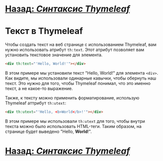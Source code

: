 # [**Назад**: *Синтаксис Thymeleaf*](thymeleaf-syntax.md)

# Текст в Thymeleaf

Чтобы создать текст на веб странице с использованием Thymeleaf, вам нужно использовать атрибут `th:text`. Этот атрибут позволяет вам установить текстовое значение для элемента.

```html
<div th:text="'Hello, World!'"></div>
```

В этом примере мы установили текст "Hello, World!" для элемента `<div>`. Как видите, мы использовали одинарные кавычки, чтобы обернуть наш текст. Это нужно для того, чтобы Thymeleaf понимал, что это именно текст, а не какое-то выражение.

Также, к тексту можно применить форматирование, использую Thymeleaf аттрибут `th:utext`:

```html
<div th:utext="'Hello, <b>World</b>!'"></div>
```

В этом примере мы использовали `th:utext` для того, чтобы внутри текста можно было использовать HTML-теги. Таким образом, на странице будет выведено "Hello, **World**!".

# [**Назад**: *Синтаксис Thymeleaf*](thymeleaf-syntax.md)
